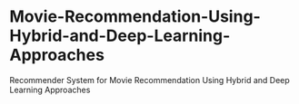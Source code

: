 # Movie-Recommendation-Using-Hybrid-and-Deep-Learning-Approaches
Recommender System for Movie Recommendation Using Hybrid and Deep Learning Approaches

